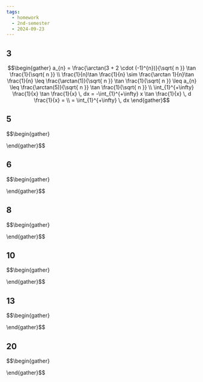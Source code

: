 ```yaml
---
tags:
  - homework
  - 2nd-semester
  - 2024-09-23
---
```


## 3

$$\begin{gather}
a_{n} = \frac{\arctan(3 + 2 \cdot (-1)^{n})}{\sqrt{ n }} \tan \frac{1}{\sqrt{ n }} \\
\frac{1}{n}\tan \frac{1}{n} \sim \frac{\arctan 1}{n}\tan \frac{1}{n} \leq \frac{\arctan(1)}{\sqrt{ n }} \tan \frac{1}{\sqrt{ n }} \leq a_{n} \leq \frac{\arctan(5)}{\sqrt{ n }} \tan \frac{1}{\sqrt{ n }} \\
\int_{1}^{+\infty} \frac{1}{x} \tan \frac{1}{x} \, dx = -\int_{1}^{+\infty} x \tan \frac{1}{x} \, d \frac{1}{x} = \\
=  \int_{1}^{+\infty} \, dx 
\end{gather}$$

## 5

$$\begin{gather}

\end{gather}$$

## 6

$$\begin{gather}

\end{gather}$$

## 8

$$\begin{gather}

\end{gather}$$

## 10

$$\begin{gather}

\end{gather}$$

## 13

$$\begin{gather}

\end{gather}$$

## 20

$$\begin{gather}

\end{gather}$$